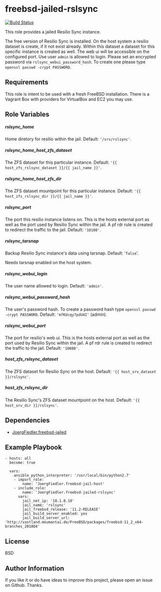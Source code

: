 freebsd-jailed-rslsync
=========

[![Build Status](https://travis-ci.org/JoergFiedler/freebsd-jailed-rslsync.svg?branch=master)](https://travis-ci.org/JoergFiedler/freebsd-jailed-rslsync)

This role provides a jailed Resilio Sync instance.

The free version of Resilio Sync is installed. On the host system a resilio dataset
is create, if it not exist already. Within this dataset a dataset for this 
specific instance is created as well. The web ui will be accessible on the 
configured port. Use user `admin` is allowed to login. Please set an 
encrypted password via `rslsync_webui_password_hash`. To create one please 
type `openssl passwd -crypt PASSWORD`.

Requirements
------------

This role is intent to be used with a fresh FreeBSD installation. There is a 
Vagrant Box with providers for VirtualBox and EC2 you may use.

Role Variables
--------------

##### rslsync_home
Home diretory for resilio within the jail. Default: `'/srv/rslsync'`.

##### rslsync_home_host_zfs_dataset
The ZFS dataset for this particular instance. 
Default: `'{{ host_zfs_rslsync_dataset }}/{{ jail_name }}'`.

##### rslsync_home_host_zfs_dir
The ZFS dataset mountpoint for this particular instance. 
Default: `'{{ host_zfs_rslsync_dir }}/{{ jail_name }}'`.

##### rslsync_port
The port this resilio instance listens on. This is the hosts external port as 
well as the port used by Resilio Sync within the jail. A pf rdr rule is created to 
redirect the traffic to the jail. Default: `'10100'`.

##### rslsync_tarsnap
Backup Resilio Sync instance's data using tarsnap. Default: '`false`'.

Needs tarsnap enabled on the host system.

##### rslsync_webui_login
The user name allowed to login. Default: `'admin'`.

##### rslsync_webui_password_hash
The user's password hash. To create a password hash type `openssl passwd -crypt PASSWORD`. 
Default: `'mfKUcqy7pdU4I'` (admin).

##### rslsync_webui_port
The port for resilio's web ui. This is the hosts external port as well as the 
port used by Resilio Sync within the jail. A pf rdr rule is created to redirect the 
traffic to the jail. Default: `'10080'`.

##### host_zfs_rslsync_dataset
The ZFS dataset for Resilio Sync on the host. 
Default: `'{{ host_srv_dataset }}/rslsync'`.

##### host_zfs_rslsync_dir
The Resilio Sync's ZFS dataset mountpoint on the host. 
Default: `'{{ host_srv_dir }}/rslsync'`.

Dependencies
------------

- [JoergFiedler.freebsd-jailed](https://galaxy.ansible.com/joergfiedler/freebsd-jailed)

Example Playbook
----------------

    - hosts: all
      become: true

      vars:
        ansible_python_interpreter: '/usr/local/bin/python2.7'
        - import_role:
            name: 'JoergFiedler.freebsd-jail-host'
        - include_role:
            name: 'JoergFiedler.freebsd-jailed-rslsync'
          vars:
            jail_net_ip: '10.1.0.10'
            jail_name: 'rslsync'
            jail_freebsd_release: '11.2-RELEASE'
            jail_build_server_enabled: yes
            jail_build_server_url: 'http://vastland.moumantai.de/FreeBSD/packages/freebsd-11_2_x64-branches_2018Q4'

License
-------

BSD

Author Information
------------------

If you like it or do have ideas to improve this project, please open an issue on Github. Thanks.
